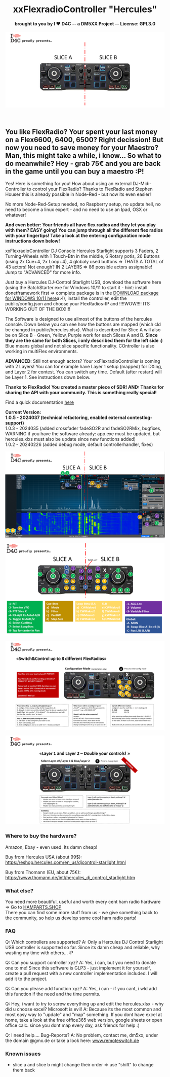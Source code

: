 <h1 align="center">xxFlexradioController "Hercules"</h1>
<h4 align="center"> brought to you by I	&#10084; D4C -- a DM5XX Project -- License: GPL3.0</h4>

![](public/xxHercules.PNG)

<p align="center">
<br>
<h2>You like FlexRadio? Your spent your last money on a Flex6600, 6400, 6500? Right decission! But now you need to save money for your Maestro? Man, this might take a while, i know... So what to do meanwhile? Hey - grab 75€ and you are back in the game until you can buy a maestro :P!<br></h2>
</p>

<p>
  Yes! Here is something for you! How about using an external DJ-Midi-Controller to control your FlexRadio? Thanks to FlexRadio and Stephen Houser this is already possible in Node-Red - but now its even easier!
</p>
<p>No more Node-Red-Setup needed, no Raspberry setup, no update hell, no need to become a linux expert - and no need to use an Ipad, OSX or whatever!</p> 
<p>
  <b>And even better: Your friends all have flex radios and they let you play with them? EASY going! You can jump through all the different flex radios with your fingertips! Take a look at the entering configuration mode instructions down below!</b>
</p>
<p>
xxFlexradioController DJ Console Hercules Starlight supports 3 Faders, 2 Turning-Wheels with 1 Touch-Btn in the middle, 6 Rotary potis, 26 Buttons (using 2x Cue+4, 2x Loop+4), 4 globaly used buttons => THATS A TOTAL of 43 actors! Not enough? IN 2 LAYERS => 86 possible actors assignable! Jump to "ADVANCED" for more info.
</p>
<p>
Just buy a Hercules DJ-Control Starlight USB, download the software here (using the BatchStarter.exe for Windows 10/11 to start it - hint: install donetframework first => complete package is in the <a href="https://www.hamradioland.de/rh.zip" target=_blank>DOWNLOAD package for WINDOWS 10/11 here</a>a>!), install the controller, edit the public/config.json and choose your FlexRadios-IP and !!!!WOW!!!! ITS WORKING OUT OF THE BOX!!!!
</p>
<p>
  The Software is designed to use allmost of the buttons of the hercules console. Down below you can see how the buttons are mapped (which cld be changed in public/hercules.xlsx). What is described for Slice A will also be on Slice B - Green, Yellow, Purple work for each Slices A and B. <b>Since they are the same for both Slices, i only described them for the left side :)</b><br/> Blue means global and not slice specific functionality. COntroller is also working in multiFlex environments. 
</p>
<p>
  <b>ADVANCED</b>: Still not enough actors?</b> Your xxFlexradioController is coming with 2 Layers! You can for example have Layer 1 setup (mapped) for DXing, and Layer 2 for contest. You can switch any time. Default (after restart) will be Layer 1. See instructions down below.
</p>
<p>
  <b>Thanks to FlexRadio! You created a master piece of SDR! AND: Thanks for sharing the API with your community. This is something really special!</b>
</p>
<p>
  Find a quick documentation  <a href="https://www.hamradioland.de/rh.pdf" target=_blank>here</a>
</p>
<p>
  <b>Current Version:<br> 
    1.0.5 - 2024037 (technical refactoring, enabled external contestlog-support)</b><br>
    1.0.3 - 2024035 (added crossfader fadeSO2R and fadeSO2RMix, bugfixes, WARNING if you have the software already: app.exe must be updated, but hercules.xlxs must also be update since new functions added)</b><br>
    1.0.2 - 20240226 (added debug mode, default controllerhandler, fixes)</b>
</p>

![](public/overview.PNG)

![](public/menu.PNG)

![](public/config_flex.PNG)

![](public/layer.PNG)

### Where to buy the hardware?
Amazon, Ebay - even used. Its damn cheap!

Buy from Hercules USA (about 99$):
https://eshop.hercules.com/en_us/djcontrol-starlight.html

Buy from Thomann (EU, about 75€):
https://www.thomann.de/intl/hercules_dj_control_starlight.htm

### What else?
You need more beautiful, useful and worth every cent ham radio hardware => Go to <a href="http://hamparts.shop" target=_blank>HAMPARTS.SHOP</a></br>
There you can find some more stuff from us - we give something back to the community, so help us develop some cool ham radio parts!

### FAQ
Q: Which controllers are supported?
A: Only a Hercules DJ Control Starlight USB controller is supported so far. Since its damn cheap and reliable, why wasting my time with others... :P

Q: Can you support controller xyz?
A: Yes, i can, but you need to donate one to me! Since this software is GLP3 - just implement it for yourself, create a pull request with a new controller implementation included. I will add it to the project.

Q: Can you please add function xyz?
A: Yes, i can - if you cant, i wld add this function if the need and the time permits. 

Q: Hey, i want to try to screw everything up and edit the hercules.xlsx - why did u choose excel? Microsoft is evil!
A: Because its the most common and most easy way to "update" and "map" something. If you dont have excel at home, take a look at the free office365 web version, google sheets or open office calc. 
since you dont map every day, ask friends for help :)

Q: I need help.... Bug-Reports?
A: No problem, contact me, dm5xx, under the domain @gmx.de or take a look here: <a href="http://www.remoteswitch.de" target=_blank>www.remoteswitch.de</a>

### Known issues
- slice a and slice b might change their order => use "shift" to change them back
